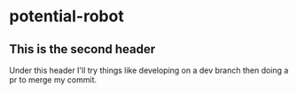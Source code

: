# potential-robot

## This is the second header
Under this header I'll try things like developing on a dev branch then doing a pr to merge my commit.
